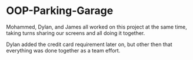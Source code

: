 # OOP-Parking-Garage

Mohammed, Dylan, and James all worked on this project at the same time, taking turns sharing our screens and all doing it together. 

Dylan added the credit card requirement later on, but other then that everything was done together as a team effort.
